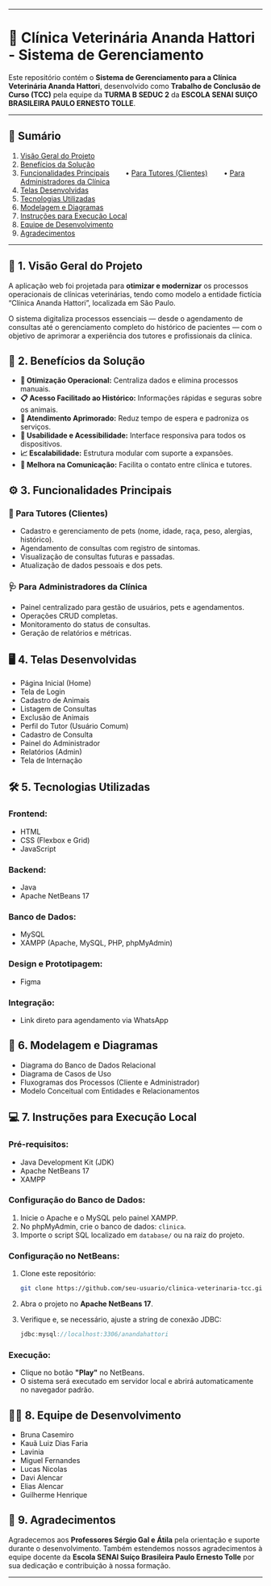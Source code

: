 
---

# 🐾 Clínica Veterinária Ananda Hattori - Sistema de Gerenciamento

Este repositório contém o **Sistema de Gerenciamento para a Clínica Veterinária Ananda Hattori**, desenvolvido como **Trabalho de Conclusão de Curso (TCC)** pela equipe da **TURMA B SEDUC 2** da **ESCOLA SENAI SUIÇO BRASILEIRA PAULO ERNESTO TOLLE**.

---

## 📑 Sumário

1. [Visão Geral do Projeto](-#1-visão-geral-do-projeto)
2. [Benefícios da Solução](-#2-benefícios-da-solução)
3. [Funcionalidades Principais](-#3-funcionalidades-principais)
     • [Para Tutores (Clientes)](-#-para-tutores-clientes)
     • [Para Administradores da Clínica](-#-para-administradores-da-clínica)
4. [Telas Desenvolvidas](-#4-telas-desenvolvidas)
5. [Tecnologias Utilizadas](-#5-tecnologias-utilizadas)
6. [Modelagem e Diagramas](-#6-modelagem-e-diagramas)
7. [Instruções para Execução Local](-#7-instruções-para-execução-local)
8. [Equipe de Desenvolvimento](-#8-equipe-de-desenvolvimento)
9. [Agradecimentos](-#9-agradecimentos)

---


## 📌 1. Visão Geral do Projeto

A aplicação web foi projetada para **otimizar e modernizar** os processos operacionais de clínicas veterinárias, tendo como modelo a entidade fictícia “Clínica Ananda Hattori”, localizada em São Paulo.

O sistema digitaliza processos essenciais — desde o agendamento de consultas até o gerenciamento completo do histórico de pacientes — com o objetivo de aprimorar a experiência dos tutores e profissionais da clínica.

## 🚀 2. Benefícios da Solução

* **🔧 Otimização Operacional:** Centraliza dados e elimina processos manuais.
* **📋 Acesso Facilitado ao Histórico:** Informações rápidas e seguras sobre os animais.
* **🏥 Atendimento Aprimorado:** Reduz tempo de espera e padroniza os serviços.
* **📱 Usabilidade e Acessibilidade:** Interface responsiva para todos os dispositivos.
* **📈 Escalabilidade:** Estrutura modular com suporte a expansões.
* **💬 Melhora na Comunicação:** Facilita o contato entre clínica e tutores.

## ⚙️ 3. Funcionalidades Principais

### 👤 Para Tutores (Clientes)

* Cadastro e gerenciamento de pets (nome, idade, raça, peso, alergias, histórico).
* Agendamento de consultas com registro de sintomas.
* Visualização de consultas futuras e passadas.
* Atualização de dados pessoais e dos pets.

### 🩺 Para Administradores da Clínica

* Painel centralizado para gestão de usuários, pets e agendamentos.
* Operações CRUD completas.
* Monitoramento do status de consultas.
* Geração de relatórios e métricas.

## 🖥️ 4. Telas Desenvolvidas

* Página Inicial (Home)
* Tela de Login
* Cadastro de Animais
* Listagem de Consultas
* Exclusão de Animais
* Perfil do Tutor (Usuário Comum)
* Cadastro de Consulta
* Painel do Administrador
* Relatórios (Admin)
* Tela de Internação

## 🛠️ 5. Tecnologias Utilizadas

### Frontend:

* HTML
* CSS (Flexbox e Grid)
* JavaScript

### Backend:

* Java
* Apache NetBeans 17

### Banco de Dados:

* MySQL
* XAMPP (Apache, MySQL, PHP, phpMyAdmin)

### Design e Prototipagem:

* Figma

### Integração:

* Link direto para agendamento via WhatsApp

## 🧩 6. Modelagem e Diagramas

* Diagrama do Banco de Dados Relacional
* Diagrama de Casos de Uso
* Fluxogramas dos Processos (Cliente e Administrador)
* Modelo Conceitual com Entidades e Relacionamentos

## 💻 7. Instruções para Execução Local

### Pré-requisitos:

* Java Development Kit (JDK)
* Apache NetBeans 17
* XAMPP

### Configuração do Banco de Dados:

1. Inicie o Apache e o MySQL pelo painel XAMPP.
2. No phpMyAdmin, crie o banco de dados: `clinica`.
3. Importe o script SQL localizado em `database/` ou na raiz do projeto.

### Configuração no NetBeans:

1. Clone este repositório:

   ```bash
   git clone https://github.com/seu-usuario/clinica-veterinaria-tcc.git
   ```
2. Abra o projeto no **Apache NetBeans 17**.
3. Verifique e, se necessário, ajuste a string de conexão JDBC:

   ```java
   jdbc:mysql://localhost:3306/anandahattori
   ```

### Execução:

* Clique no botão **"Play"** no NetBeans.
* O sistema será executado em servidor local e abrirá automaticamente no navegador padrão.

## 👩‍💻 8. Equipe de Desenvolvimento

* Bruna Casemiro
* Kauã Luiz Dias Faria
* Lavinia
* Miguel Fernandes
* Lucas Nicolas
* Davi Alencar
* Elias Alencar
* Guilherme Henrique

## 🙏 9. Agradecimentos

Agradecemos aos **Professores Sérgio Gal e Átila** pela orientação e suporte durante o desenvolvimento. Também estendemos nossos agradecimentos à equipe docente da **Escola SENAI Suíço Brasileira Paulo Ernesto Tolle** por sua dedicação e contribuição à nossa formação.

---



